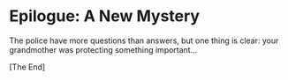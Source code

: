 # Epilogue: A New Mystery

The police have more questions than answers, but one thing is clear: your grandmother was protecting something important...

[The End]
